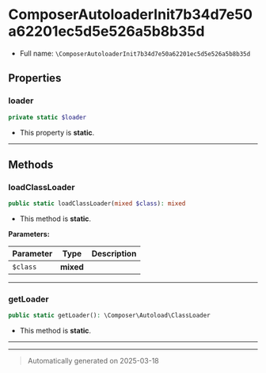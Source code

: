
# ComposerAutoloaderInit7b34d7e50a62201ec5d5e526a5b8b35d





* Full name: `\ComposerAutoloaderInit7b34d7e50a62201ec5d5e526a5b8b35d`



## Properties


### loader



```php
private static $loader
```



* This property is **static**.


***

## Methods


### loadClassLoader



```php
public static loadClassLoader(mixed $class): mixed
```



* This method is **static**.




**Parameters:**

| Parameter | Type | Description |
|-----------|------|-------------|
| `$class` | **mixed** |  |





***

### getLoader



```php
public static getLoader(): \Composer\Autoload\ClassLoader
```



* This method is **static**.








***


***
> Automatically generated on 2025-03-18
